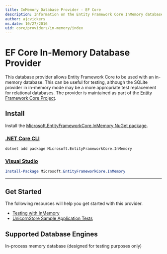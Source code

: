 ```yaml
---
title: InMemory Database Provider - EF Core
description: Information on the Entity Framework Core InMemory database provider
author: ajcvickers
ms.date: 10/27/2016
uid: core/providers/in-memory/index
---
```

# EF Core In-Memory Database Provider

This database provider allows Entity Framework Core to be used with an in-memory database. This can be useful for testing, although the SQLite provider in in-memory mode may be a more appropriate test replacement for relational databases. The provider is maintained as part of the [Entity Framework Core Project](https://github.com/aspnet/EntityFrameworkCore).

## Install

Install the [Microsoft.EntityFrameworkCore.InMemory NuGet package](https://www.nuget.org/packages/Microsoft.EntityFrameworkCore.InMemory/).

### [.NET Core CLI](#tab/dotnet-core-cli)

```dotnetcli
dotnet add package Microsoft.EntityFrameworkCore.InMemory
```

### [Visual Studio](#tab/vs)

```powershell
Install-Package Microsoft.EntityFrameworkCore.InMemory
```

***

## Get Started

The following resources will help you get started with this provider.

* [Testing with InMemory](xref:core/miscellaneous/testing/in-memory)
* [UnicornStore Sample Application Tests](https://github.com/rowanmiller/UnicornStore/blob/master/UnicornStore/src/UnicornStore.Tests/Controllers/ShippingControllerTests.cs)

## Supported Database Engines

In-process memory database (designed for testing purposes only)
